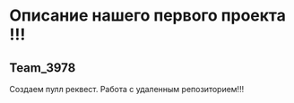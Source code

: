 # Описание нашего первого проекта !!!
## Team_3978

Создаем пулл реквест. Работа с удаленным репозиторием!!!

